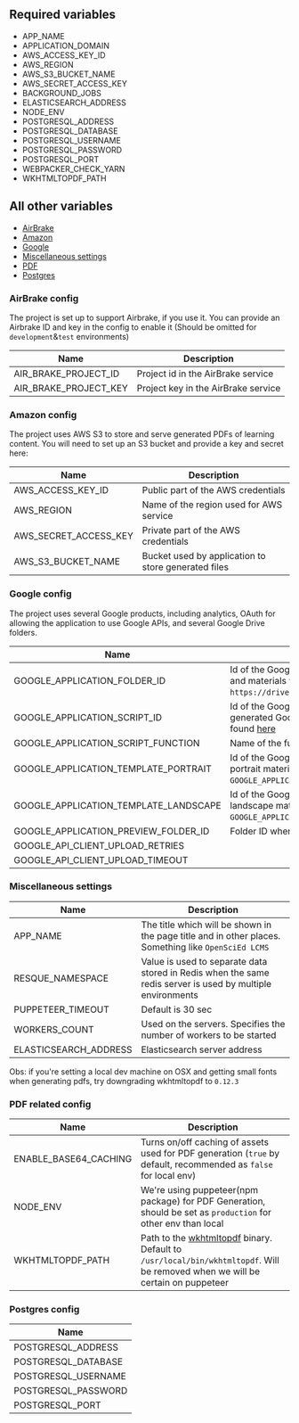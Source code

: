## Required variables

- APP_NAME
- APPLICATION_DOMAIN
- AWS_ACCESS_KEY_ID
- AWS_REGION
- AWS_S3_BUCKET_NAME
- AWS_SECRET_ACCESS_KEY
- BACKGROUND_JOBS
- ELASTICSEARCH_ADDRESS
- NODE_ENV
- POSTGRESQL_ADDRESS
- POSTGRESQL_DATABASE
- POSTGRESQL_USERNAME
- POSTGRESQL_PASSWORD
- POSTGRESQL_PORT
- WEBPACKER_CHECK_YARN
- WKHTMLTOPDF_PATH

## All other variables

* [AirBrake](#airbrake-config)
* [Amazon](#amazon-config)
* [Google](#google-config)
* [Miscellaneous settings](#miscellaneous-settings)
* [PDF](#pdf-related-config)
* [Postgres](#postgres-config)

### AirBrake config
The project is set up to support Airbrake, if you use it. You can provide an Airbrake ID and key in the config to enable it (Should be omitted for `development`&`test` environments)

| Name                  | Description                         |
|-----------------------|-------------------------------------|
| AIR_BRAKE_PROJECT_ID  | Project id in the AirBrake service  |
| AIR_BRAKE_PROJECT_KEY | Project key in the AirBrake service |

### Amazon config
The project uses AWS S3 to store and serve generated PDFs of learning content. You will need to set up an S3 bucket and provide a key and secret here:

| Name                  | Description                                         |
|-----------------------|-----------------------------------------------------|
| AWS_ACCESS_KEY_ID     | Public part of the AWS credentials                  |
| AWS_REGION            | Name of the region used for AWS service             |
| AWS_SECRET_ACCESS_KEY | Private part of the AWS credentials                 |
| AWS_S3_BUCKET_NAME    | Bucket used by application to store generated files |

### Google config
The project uses several Google products, including analytics, OAuth for allowing the application to use Google APIs, and several Google Drive folders.

| Name                                  | Description                                                                                                                                                      |
|---------------------------------------|------------------------------------------------------------------------------------------------------------------------------------------------------------------|
| GOOGLE_APPLICATION_FOLDER_ID          | Id of the Google Drive folder where generated lessons and materials will be placed(It's `0B7` for url like `https://drive.google.com/drive/u/0/folders/0B7/...`) |
| GOOGLE_APPLICATION_SCRIPT_ID          | Id of the Google Script created to post-process generated Google documents. More details can be found [here](google-cloud-platform-setup.md)                     |
| GOOGLE_APPLICATION_SCRIPT_FUNCTION    | Name of the function to call to start post-processing                                                                                                            |
| GOOGLE_APPLICATION_TEMPLATE_PORTRAIT  | Id of the Google document which is a template for portrait materials(can be identified the same way as `GOOGLE_APPLICATION_FOLDER_ID `)                          |
| GOOGLE_APPLICATION_TEMPLATE_LANDSCAPE | Id of the Google document which is a template for landscape materials(can be identified the same way as `GOOGLE_APPLICATION_FOLDER_ID `)                         |
| GOOGLE_APPLICATION_PREVIEW_FOLDER_ID  | Folder ID where preview documents should get placed                                                                                                              |
| GOOGLE_API_CLIENT_UPLOAD_RETRIES      ||     |
| GOOGLE_API_CLIENT_UPLOAD_TIMEOUT      ||     |

### Miscellaneous settings
| Name                  | Description                                                                                                |
|-----------------------|------------------------------------------------------------------------------------------------------------|
| APP_NAME              | The title which will be shown in the page title and in other places. Something like `OpenSciEd LCMS`       |
| RESQUE_NAMESPACE      | Value is used to separate data stored in Redis when the same redis server is used by multiple environments |
| PUPPETEER_TIMEOUT     | Default is 30 sec                                                                                          |
| WORKERS_COUNT         | Used on the servers. Specifies the number of workers to be started                                         |
| ELASTICSEARCH_ADDRESS | Elasticsearch server address                                                                               |

Obs: if you're setting a local dev machine on OSX and getting small fonts when generating pdfs, try downgrading wkhtmltopdf to `0.12.3`

### PDF related config
| Name                  | Description                                                                                                                                              |
|-----------------------|----------------------------------------------------------------------------------------------------------------------------------------------------------|
| ENABLE_BASE64_CACHING | Turns on/off caching of assets used for PDF generation (`true` by default, recommended as `false` for local env)                                         |
| NODE_ENV              | We're using puppeteer(npm package) for PDF Generation, should be set as `production` for other env than local                                            |
| WKHTMLTOPDF_PATH      | Path to the [wkhtmltopdf](https://wkhtmltopdf.org) binary. Default to `/usr/local/bin/wkhtmltopdf`. Will be removed when we will be certain on puppeteer |

### Postgres config
| Name                |
|---------------------|
| POSTGRESQL_ADDRESS  |
| POSTGRESQL_DATABASE |
| POSTGRESQL_USERNAME |
| POSTGRESQL_PASSWORD |
| POSTGRESQL_PORT     |
